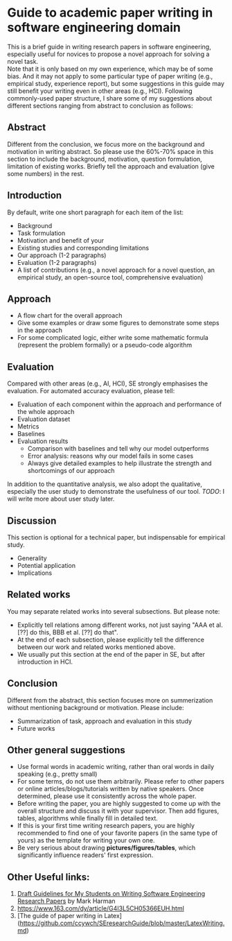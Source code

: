 # Guide to academic paper writing in software engineering domain

This is a brief guide in writing research papers in software engineering, especially useful for novices to propose a novel approach for solving a novel task.  
Note that it is only based on my own experience, which may be of some bias.
And it may not apply to some particular type of paper writing (e.g., empirical study, experience report), but some suggestions in this guide may still benefit your writing even in other areas (e.g., HCI).
Following commonly-used paper structure, I share some of my suggestions about different sections ranging from abstract to conclusion as follows:


## Abstract
Different from the conclusion, we focus more on the background and motivation in writing abstract.
So please use the 60%-70% space in this section to include the background, motivation, question formulation, limitation of existing works.
Briefly tell the approach and evaluation (give some numbers) in the rest.

## Introduction
By default, write one short paragraph for each item of the list:
* Background
* Task formulation
* Motivation and benefit of your 
* Existing studies and corresponding limitations
* Our approach (1-2 paragraphs)
* Evaluation (1-2 paragraphs)
* A list of contributions (e.g., a novel approach for a novel question, an empirical study, an open-source tool, comprehensive evaluation)

## Approach
* A flow chart for the overall approach
* Give some examples or draw some figures to demonstrate some steps in the approach 
* For some complicated logic, either write some mathematic formula (represent the problem formally) or a pseudo-code algorithm

## Evaluation
Compared with other areas (e.g., AI, HCI), SE strongly emphasises the evaluation.
For automated accuracy evaluation, please tell:
- Evaluation of each component within the approach and performance of the whole approach
- Evaluation dataset
- Metrics
- Baselines 
- Evaluation results
  - Comparison with baselines and tell why our model outperforms
  - Error analysis: reasons why our model fails in some cases
  - Always give detailed examples to help illustrate the strength and shortcomings of our approach

In addition to the quantitative analysis, we also adopt the qualitative, especially the user study to demonstrate the usefulness of our tool.
*TODO*: I will write more about user study later.

## Discussion
This section is optional for a technical paper, but indispensable for empirical study.
* Generality
* Potential application
* Implications

## Related works
You may separate related works into several subsections.
But please note:
* Explicitly tell relations among different works, not just saying "AAA et al. \[??\] do this, BBB et al. \[??\] do that".
* At the end of each subsection, please explicitly tell the difference between our work and related works mentioned above.
* We usually put this section at the end of the paper in SE, but after introduction in HCI.

## Conclusion
Different from the abstract, this section focuses more on summerization without mentioning background or motivation.
Please include:
* Summarization of task, approach and evaluation in this study
* Future works 

## Other general suggestions
* Use formal words in academic writing, rather than oral words in daily speaking (e.g., pretty small)
* For some terms, do not use them arbitrarily. Please refer to other papers or online articles/blogs/tutorials written by native speakers. Once determined, please use it consistently across the whole paper.
* Before writing the paper, you are highly suggested to come up with the overall structure and discuss it with your supervisor. Then add figures, tables, algorithms while finally fill in detailed text.
* If this is your first time writing research papers, you are highly recommended to find one of your favorite papers (in the same type of yours) as the template for writing your own one.
* Be very serious about drawing **pictures/figures/tables**, which significantly influence readers' first expression.

## Other Useful links:
1. [Draft Guidelines for My Students on Writing Software Engineering Research Papers](https://cragkhit.github.io/files/harman-writing-advice.pdf) by Mark Harman
2. https://www.163.com/dy/article/G4I3L5CH05366EUH.html
3. [The guide of paper writing in Latex] (https://github.com/ccywch/SEresearchGuide/blob/master/LatexWriting.md)
